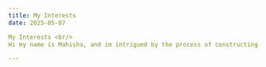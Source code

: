 ```yaml
---
title: My Interests
date: 2025-05-07

My Interests <br/>
Hi my name is Mahisha, and im intrigued by the process of constructing Artificial Intelligence and the complex structure of its board spectrum.

---
```

